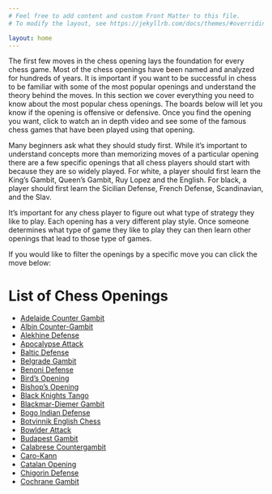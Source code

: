 ```yaml
---
# Feel free to add content and custom Front Matter to this file.
# To modify the layout, see https://jekyllrb.com/docs/themes/#overriding-theme-defaults

layout: home
---
```



The first few moves in the chess opening lays the foundation for every chess game. Most of the chess openings have been named and analyzed for hundreds of years. It is important if you want to be successful in chess to be familiar with some of the most popular openings and understand the theory behind the moves. In this section we cover everything you need to know about the most popular chess openings. The boards below will let you know if the opening is offensive or defensive. Once you find the opening you want, click to watch an in depth video and see some of the famous chess games that have been played using that opening.

Many beginners ask what they should study first. While it’s important to understand concepts more than memorizing moves of a particular opening there are a few specific openings that all chess players should start with because they are so widely played. For white, a player should first learn the King’s Gambit, Queen’s Gambit, Ruy Lopez and the English. For black, a player should first learn the Sicilian Defense, French Defense, Scandinavian, and the Slav.

It’s important for any chess player to figure out what type of strategy they like to play. Each opening has a very different play style. Once someone determines what type of game they like to play they can then learn other openings that lead to those type of games.

If you would like to filter the openings by a specific move you can click the move below:

# List of Chess Openings

- [Adelaide Counter Gambit](adelaide-counter-gambit.md)
- [Albin Counter-Gambit](albin-counter-gambit.md)
- [Alekhine Defense](alekhine-defense.md)
- [Apocalypse Attack](apocalypse-attack.md)
- [Baltic Defense](baltic-defense.md)
- [Belgrade Gambit](belgrade-gambit.md)
- [Benoni Defense](benoni-defense.md)
- [Bird’s Opening](birds-opening.md)
- [Bishop’s Opening](bishops-opening.md)
- [Black Knights Tango](black-knights-tango.md)
- [Blackmar-Diemer Gambit](blackmar-diemer-gambit.md)
- [Bogo Indian Defense](bogo-indian-defense.md)
- [Botvinnik English Chess](botvinnik-english-chess.md)
- [Bowlder Attack](bowlder-attack.md)
- [Budapest Gambit](budapest-gambit.md)
- [Calabrese Countergambit](calabrese-countergambit.md)
- [Caro-Kann](caro-kann.md)
- [Catalan Opening](catalan-opening.md)
- [Chigorin Defense](chigorin-defense.md)
- [Cochrane Gambit](cochrane-gambit.md)

